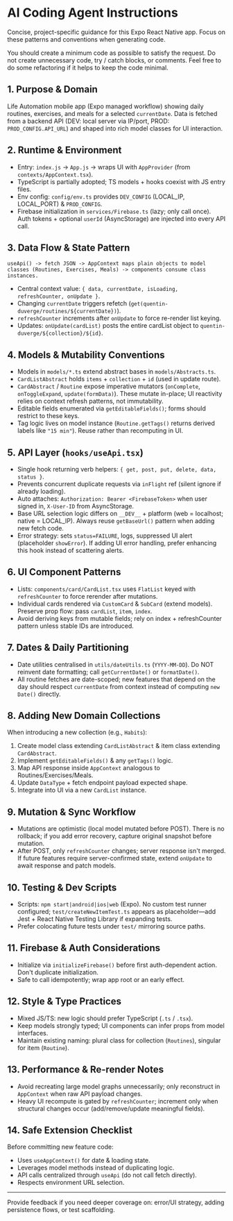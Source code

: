 # AI Coding Agent Instructions

Concise, project-specific guidance for this Expo React Native app. Focus on these patterns and conventions when generating code.

You should create a minimum code as possible to satisfy the request. Do not create unnecessary code, try / catch blocks, or comments.
Feel free to do some refactoring if it helps to keep the code minimal.

## 1. Purpose & Domain
Life Automation mobile app (Expo managed workflow) showing daily routines, exercises, and meals for a selected `currentDate`. Data is fetched from a backend API (DEV: local server via IP/port, PROD: `PROD_CONFIG.API_URL`) and shaped into rich model classes for UI interaction.

## 2. Runtime & Environment
- Entry: `index.js` -> `App.js` -> wraps UI with `AppProvider` (from `contexts/AppContext.tsx`).
- TypeScript is partially adopted; TS models + hooks coexist with JS entry files.
- Env config: `config/env.ts` provides `DEV_CONFIG` (LOCAL_IP, LOCAL_PORT) & `PROD_CONFIG`.
- Firebase initialization in `services/Firebase.ts` (lazy; only call once). Auth tokens + optional `userId` (AsyncStorage) are injected into every API call.

## 3. Data Flow & State Pattern
```
useApi() -> fetch JSON -> AppContext maps plain objects to model classes (Routines, Exercises, Meals) -> components consume class instances.
```
- Central context value: `{ data, currentDate, isLoading, refreshCounter, onUpdate }`.
- Changing `currentDate` triggers refetch (`get(quentin-duverge/routines/${currentDate})`).
- `refreshCounter` increments after `onUpdate` to force re-render list keying.
- Updates: `onUpdate(cardList)` posts the entire cardList object to `quentin-duverge/${collection}/${id}`.

## 4. Models & Mutability Conventions
- Models in `models/*.ts` extend abstract bases in `models/Abstracts.ts`.
- `CardListAbstract` holds `items` + `collection` + `id` (used in update route).
- `CardAbstract` / `Routine` expose imperative mutators (`onComplete`, `onToggleExpand`, `update(formData)`). These mutate in-place; UI reactivity relies on context refresh patterns, not immutability.
- Editable fields enumerated via `getEditableFields()`; forms should restrict to these keys.
- Tag logic lives on model instance (`Routine.getTags()` returns derived labels like `"15 min"`). Reuse rather than recomputing in UI.

## 5. API Layer (`hooks/useApi.tsx`)
- Single hook returning verb helpers: `{ get, post, put, delete, data, status }`.
- Prevents concurrent duplicate requests via `inFlight` ref (silent ignore if already loading).
- Auto attaches: `Authorization: Bearer <FirebaseToken>` when user signed in, `X-User-ID` from AsyncStorage.
- Base URL selection logic differs on `__DEV__` + platform (web = localhost; native = LOCAL_IP). Always reuse `getBaseUrl()` pattern when adding new fetch code.
- Error strategy: sets `status=FAILURE`, logs, suppressed UI alert (placeholder `showError`). If adding UI error handling, prefer enhancing this hook instead of scattering alerts.

## 6. UI Component Patterns
- Lists: `components/card/CardList.tsx` uses `FlatList` keyed with `refreshCounter` to force rerender after mutations.
- Individual cards rendered via `CustomCard` & `SubCard` (extend models). Preserve prop flow: pass `cardList`, `item`, `index`.
- Avoid deriving keys from mutable fields; rely on index + refreshCounter pattern unless stable IDs are introduced.

## 7. Dates & Daily Partitioning
- Date utilities centralised in `utils/dateUtils.ts` (`YYYY-MM-DD`). Do NOT reinvent date formatting; call `getCurrentDate()` or `formatDate()`.
- All routine fetches are date-scoped; new features that depend on the day should respect `currentDate` from context instead of computing `new Date()` directly.

## 8. Adding New Domain Collections
When introducing a new collection (e.g., `Habits`):
1. Create model class extending `CardListAbstract` & item class extending `CardAbstract`.
2. Implement `getEditableFields()` & any `getTags()` logic.
3. Map API response inside `AppContext` analogous to Routines/Exercises/Meals.
4. Update `DataType` + fetch endpoint payload expected shape.
5. Integrate into UI via a new `CardList` instance.

## 9. Mutation & Sync Workflow
- Mutations are optimistic (local model mutated before POST). There is no rollback; if you add error recovery, capture original snapshot before mutation.
- After POST, only `refreshCounter` changes; server response isn't merged. If future features require server-confirmed state, extend `onUpdate` to await response and patch models.

## 10. Testing & Dev Scripts
- Scripts: `npm start|android|ios|web` (Expo). No custom test runner configured; `test/createNewItemTest.ts` appears as placeholder—add Jest + React Native Testing Library if expanding tests.
- Prefer colocating future tests under `test/` mirroring source paths.

## 11. Firebase & Auth Considerations
- Initialize via `initializeFirebase()` before first auth-dependent action. Don't duplicate initialization.
- Safe to call idempotently; wrap app root or an early effect.

## 12. Style & Type Practices
- Mixed JS/TS: new logic should prefer TypeScript (`.ts` / `.tsx`).
- Keep models strongly typed; UI components can infer props from model interfaces.
- Maintain existing naming: plural class for collection (`Routines`), singular for item (`Routine`).

## 13. Performance & Re-render Notes
- Avoid recreating large model graphs unnecessarily; only reconstruct in `AppContext` when raw API payload changes.
- Heavy UI recompute is gated by `refreshCounter`; increment only when structural changes occur (add/remove/update meaningful fields).

## 14. Safe Extension Checklist
Before committing new feature code:
- Uses `useAppContext()` for date & loading state.
- Leverages model methods instead of duplicating logic.
- API calls centralized through `useApi` (do not call fetch directly).
- Respects environment URL selection.

---
Provide feedback if you need deeper coverage on: error/UI strategy, adding persistence flows, or test scaffolding.
